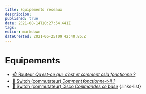 ```yaml
---
title: Equipements réseaux
description: 
published: true
date: 2021-08-14T10:27:54.641Z
tags: 
editor: markdown
dateCreated: 2021-06-25T09:42:40.857Z
---
```


# Equipements
- [📫 Routeur *Qu’est-ce que c’est et comment cela fonctionne ?*](/Réseau/Equipements/Routeur)
- [🦝 Switch (commutateur) *Comment fonctionne-t-il ?*](/Réseau/Equipements/Switch)
- [🦝 Switch (commutateur) Cisco *Commandes de base*](/Réseau/Equipements/switch-cisco-commandes-de-base)
{.links-list}